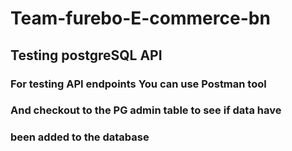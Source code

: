 # Team-furebo-E-commerce-bn

## Testing postgreSQL API

### For testing API endpoints You can use Postman tool 
### And checkout to the PG admin table to see if data have 
### been added to the database

